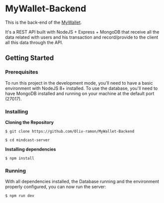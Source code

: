 # MyWallet-Backend

This is the back-end of the [MyWallet](https://github.com/Oliv-ramon/MyWallet). 

It's a REST API built with NodeJS + Express + MongoDB that receive all the data related with users and his transaction and record/provide to the client all this data through the API. 

## Getting Started

### Prerequisites

To run this project in the development mode, you'll need to have a basic environment with NodeJS 8+ installed. To use the database, you'll need to have MongoDB installed and running on your machine at the default port (27017).

### Installing

**Cloning the Repository**

```
$ git clone https://github.com/Oliv-ramon/MyWallet-Backend

$ cd mindcast-server
```

**Installing dependencies**

```
$ npm install
```

### Running 

With all dependencies installed, the Database running and the environment properly configured, you can now run the server:

```
$ npm run dev
```
